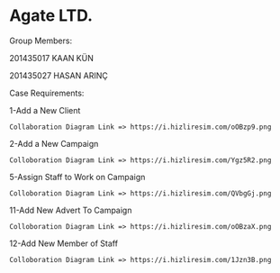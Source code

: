 # Agate LTD.

Group Members:

201435017 KAAN KÜN

201435027 HASAN ARINÇ

Case Requirements:

1-Add a New Client

    Collaboration Diagram Link => https://i.hizliresim.com/oOBzp9.png
    
2-Add a New Campaign

    Colloboration Diagram Link => https://i.hizliresim.com/Ygz5R2.png
    
5-Assign Staff to Work on Campaign 

    Colloboration Diagram Link => https://i.hizliresim.com/QVbgGj.png
    
11-Add New Advert To Campaign

    Colloboration Diagram Link => https://i.hizliresim.com/oOBzaX.png
    
12-Add New Member of Staff

    Colloboration Diagram Link => https://i.hizliresim.com/1Jzn3B.png
